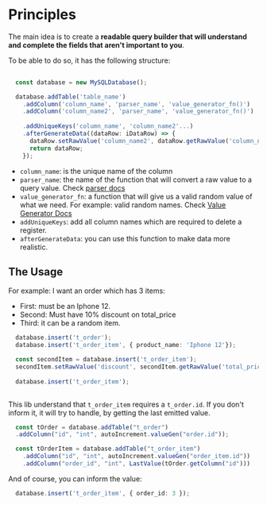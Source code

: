 # Principles


The main idea is to create a **readable query builder that will understand and complete the fields that aren't important to you**.


To be able to do so, it has the following structure:

```typescript
  
  const database = new MySQLDatabase();

  database.addTable('table_name')
    .addColumn('column_name', 'parser_name', 'value_generator_fn()')
    .addColumn('column_name2', 'parser_name', 'value_generator_fn()')
    
    .addUniqueKeys('column_name', 'column_name2'...)
    .afterGenerateData((dataRow: iDataRow) => {
      dataRow.setRawValue('column_name2', dataRow.getRawValue('column_name'));
      return dataRow;
    });
```

* `column_name`: is the unique name of the column
* `parser_name`: the name of the function that will convert a raw value to a query value. Check [parser docs](https://github.com/gabrielscarvalho/random-db-populator/blob/master/docs/Parser.md)
* `value_generator_fn`: a function that will give us a valid random value of what we need. For example: valid random names. Check [Value Generator Docs](https://github.com/gabrielscarvalho/random-db-populator/blob/master/docs/ValueGenerator.md)
* `addUniqueKeys`: add all column names which are required to delete a register.
* `afterGenerateData`: you can use this function to make data more realistic.



## The Usage


For example: I want an order which has 3 items:
* First: must be an Iphone 12.
* Second: Must have 10% discount on total_price
* Third: it can be a random item.

```typescript
  database.insert('t_order');
  database.insert('t_order_item', { product_name: 'Iphone 12'});

  const secondItem = database.insert('t_order_item');
  secondItem.setRawValue('discount', secondItem.getRawValue('total_price') * 0.1);
 
  database.insert('t_order_item');
  
```

This lib understand that `t_order_item` requires a `t_order.id`. 
If you don't inform it, it will try to handle, by getting the last emitted value.

```typescript
  const tOrder = database.addTable("t_order")
  .addColumn("id", "int", autoIncrement.valueGen("order.id"));

  const tOrderItem = database.addTable("t_order_item")
    .addColumn("id", "int", autoIncrement.valueGen("order_item.id"))
    .addColumn("order_id", "int", LastValue(tOrder.getColumn("id")))
```

And of course, you can inform the value:

```typescript
  database.insert('t_order_item', { order_id: 3 });
```

